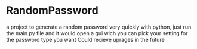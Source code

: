 # RandomPassword
a project to generate a random password very quickly with python, just run the main.py file and it would open a gui wich you can pick your setting for the password type you want
Could recieve uprages in the future
